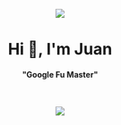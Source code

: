 <p align="center"><img src="https://github.com/jaas666/jaas666/blob/output/github-contribution-grid-snake.svg"/></p>
<h1 align="center">Hi 👋, I'm Juan</h1>
<h4 align="center">"Google Fu Master"</h4><br />

<p align="center">
  <img src="http://github-readme-streak-stats.herokuapp.com?user=JAAS666&theme=react&date_format=M%20j%5B%2C%20Y%5D" />
</p>
